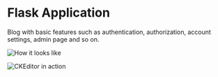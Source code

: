 # Flask Application

Blog with basic features such as authentication, authorization, account settings, admin page and so on.

![How it looks like](https://sun9-19.userapi.com/impg/WmIZjysp2LyyqL8fqAWVKbdJXL1a8eBYliteKg/s2Mozawm6kA.jpg?size=1788x596&quality=96&sign=3a20d9c245d03fe8051e26513641cfe0&type=album)

![CKEditor in action](https://sun9-28.userapi.com/impg/A8g_usLwfWB35wDz65uwad6UI5mhQC2KfGIkKg/7Ewp1l33Wo4.jpg?size=1119x817&quality=96&sign=ed4be7ff344b9148ebf2d766027e2e3b&type=album)
